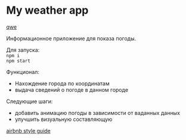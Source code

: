 # My weather app

[qwe](./public/pic_index.jpg)

Информационное приложение для показа погоды.

Для запуска: <br>
`npm i` <br>
`npm start`

Функционал:

* Нахождение города по координатам
* выдача сведений о погоде в данном городе

Следующие шаги:

* добавить анимацию погоды в зависимости от ваданных данных
* улучшить визуальную составляющую

[airbnb style guide](https://github.com/airbnb/javascript "airbnb style guide")

